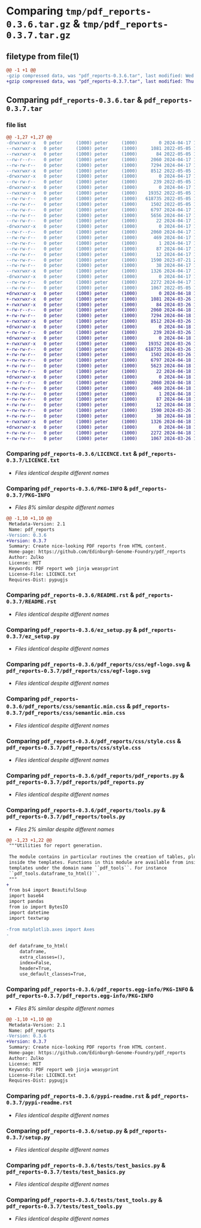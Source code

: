 # Comparing `tmp/pdf_reports-0.3.6.tar.gz` & `tmp/pdf_reports-0.3.7.tar.gz`

## filetype from file(1)

```diff
@@ -1 +1 @@
-gzip compressed data, was "pdf_reports-0.3.6.tar", last modified: Wed Apr 17 11:06:16 2024, max compression
+gzip compressed data, was "pdf_reports-0.3.7.tar", last modified: Thu Apr 18 13:46:05 2024, max compression
```

## Comparing `pdf_reports-0.3.6.tar` & `pdf_reports-0.3.7.tar`

### file list

```diff
@@ -1,27 +1,27 @@
-drwxrwxr-x   0 peter     (1000) peter     (1000)        0 2024-04-17 11:06:16.018083 pdf_reports-0.3.6/
--rwxrwxr-x   0 peter     (1000) peter     (1000)     1081 2022-05-05 10:51:32.000000 pdf_reports-0.3.6/LICENCE.txt
--rwxrwxr-x   0 peter     (1000) peter     (1000)       84 2022-05-05 10:51:32.000000 pdf_reports-0.3.6/MANIFEST.in
--rw-r--r--   0 peter     (1000) peter     (1000)     2060 2024-04-17 11:06:16.014083 pdf_reports-0.3.6/PKG-INFO
--rw-rw-r--   0 peter     (1000) peter     (1000)     7294 2024-04-17 11:05:59.000000 pdf_reports-0.3.6/README.rst
--rwxrwxr-x   0 peter     (1000) peter     (1000)     8512 2022-05-05 10:51:32.000000 pdf_reports-0.3.6/ez_setup.py
-drwxrwxr-x   0 peter     (1000) peter     (1000)        0 2024-04-17 11:06:15.994084 pdf_reports-0.3.6/pdf_reports/
--rw-rw-r--   0 peter     (1000) peter     (1000)      239 2022-05-05 10:51:32.000000 pdf_reports-0.3.6/pdf_reports/__init__.py
-drwxrwxr-x   0 peter     (1000) peter     (1000)        0 2024-04-17 11:06:16.014083 pdf_reports-0.3.6/pdf_reports/css/
--rwxrwxr-x   0 peter     (1000) peter     (1000)    19352 2022-05-05 10:51:32.000000 pdf_reports-0.3.6/pdf_reports/css/egf-logo.svg
--rw-rw-r--   0 peter     (1000) peter     (1000)   618735 2022-05-05 10:51:32.000000 pdf_reports-0.3.6/pdf_reports/css/semantic.min.css
--rw-rw-r--   0 peter     (1000) peter     (1000)     1502 2022-05-05 10:51:32.000000 pdf_reports-0.3.6/pdf_reports/css/style.css
--rw-rw-r--   0 peter     (1000) peter     (1000)     6797 2024-04-17 11:05:59.000000 pdf_reports-0.3.6/pdf_reports/pdf_reports.py
--rw-rw-r--   0 peter     (1000) peter     (1000)     5656 2024-04-17 11:05:59.000000 pdf_reports-0.3.6/pdf_reports/tools.py
--rw-rw-r--   0 peter     (1000) peter     (1000)       22 2024-04-17 11:05:59.000000 pdf_reports-0.3.6/pdf_reports/version.py
-drwxrwxr-x   0 peter     (1000) peter     (1000)        0 2024-04-17 11:06:16.014083 pdf_reports-0.3.6/pdf_reports.egg-info/
--rw-r--r--   0 peter     (1000) peter     (1000)     2060 2024-04-17 11:06:12.000000 pdf_reports-0.3.6/pdf_reports.egg-info/PKG-INFO
--rw-rw-r--   0 peter     (1000) peter     (1000)      469 2024-04-17 11:06:12.000000 pdf_reports-0.3.6/pdf_reports.egg-info/SOURCES.txt
--rw-rw-r--   0 peter     (1000) peter     (1000)        1 2024-04-17 11:06:12.000000 pdf_reports-0.3.6/pdf_reports.egg-info/dependency_links.txt
--rw-rw-r--   0 peter     (1000) peter     (1000)       87 2024-04-17 11:06:12.000000 pdf_reports-0.3.6/pdf_reports.egg-info/requires.txt
--rw-rw-r--   0 peter     (1000) peter     (1000)       12 2024-04-17 11:06:12.000000 pdf_reports-0.3.6/pdf_reports.egg-info/top_level.txt
--rw-rw-r--   0 peter     (1000) peter     (1000)     1590 2023-07-21 22:25:15.000000 pdf_reports-0.3.6/pypi-readme.rst
--rw-rw-r--   0 peter     (1000) peter     (1000)       38 2024-04-17 11:06:16.018083 pdf_reports-0.3.6/setup.cfg
--rwxrwxr-x   0 peter     (1000) peter     (1000)     1326 2024-04-17 11:05:59.000000 pdf_reports-0.3.6/setup.py
-drwxrwxr-x   0 peter     (1000) peter     (1000)        0 2024-04-17 11:06:16.014083 pdf_reports-0.3.6/tests/
--rw-rw-r--   0 peter     (1000) peter     (1000)     2272 2024-04-17 11:05:59.000000 pdf_reports-0.3.6/tests/test_basics.py
--rw-rw-r--   0 peter     (1000) peter     (1000)     1067 2022-05-05 10:51:32.000000 pdf_reports-0.3.6/tests/test_tools.py
+drwxrwxr-x   0 peter     (1000) peter     (1000)        0 2024-04-18 13:46:05.490506 pdf_reports-0.3.7/
+-rwxrwxr-x   0 peter     (1000) peter     (1000)     1081 2024-03-26 14:05:16.000000 pdf_reports-0.3.7/LICENCE.txt
+-rwxrwxr-x   0 peter     (1000) peter     (1000)       84 2024-03-26 14:05:16.000000 pdf_reports-0.3.7/MANIFEST.in
+-rw-r--r--   0 peter     (1000) peter     (1000)     2060 2024-04-18 13:46:05.490506 pdf_reports-0.3.7/PKG-INFO
+-rw-rw-r--   0 peter     (1000) peter     (1000)     7294 2024-04-18 13:45:18.000000 pdf_reports-0.3.7/README.rst
+-rwxrwxr-x   0 peter     (1000) peter     (1000)     8512 2024-03-26 14:05:16.000000 pdf_reports-0.3.7/ez_setup.py
+drwxrwxr-x   0 peter     (1000) peter     (1000)        0 2024-04-18 13:46:05.486506 pdf_reports-0.3.7/pdf_reports/
+-rw-rw-r--   0 peter     (1000) peter     (1000)      239 2024-03-26 14:05:16.000000 pdf_reports-0.3.7/pdf_reports/__init__.py
+drwxrwxr-x   0 peter     (1000) peter     (1000)        0 2024-04-18 13:46:05.486506 pdf_reports-0.3.7/pdf_reports/css/
+-rwxrwxr-x   0 peter     (1000) peter     (1000)    19352 2024-03-26 14:05:16.000000 pdf_reports-0.3.7/pdf_reports/css/egf-logo.svg
+-rw-rw-r--   0 peter     (1000) peter     (1000)   618735 2024-03-26 14:05:16.000000 pdf_reports-0.3.7/pdf_reports/css/semantic.min.css
+-rw-rw-r--   0 peter     (1000) peter     (1000)     1502 2024-03-26 14:05:16.000000 pdf_reports-0.3.7/pdf_reports/css/style.css
+-rw-rw-r--   0 peter     (1000) peter     (1000)     6797 2024-04-18 13:45:18.000000 pdf_reports-0.3.7/pdf_reports/pdf_reports.py
+-rw-rw-r--   0 peter     (1000) peter     (1000)     5623 2024-04-18 13:45:20.000000 pdf_reports-0.3.7/pdf_reports/tools.py
+-rw-rw-r--   0 peter     (1000) peter     (1000)       22 2024-04-18 13:45:20.000000 pdf_reports-0.3.7/pdf_reports/version.py
+drwxrwxr-x   0 peter     (1000) peter     (1000)        0 2024-04-18 13:46:05.486506 pdf_reports-0.3.7/pdf_reports.egg-info/
+-rw-r--r--   0 peter     (1000) peter     (1000)     2060 2024-04-18 13:46:05.000000 pdf_reports-0.3.7/pdf_reports.egg-info/PKG-INFO
+-rw-rw-r--   0 peter     (1000) peter     (1000)      469 2024-04-18 13:46:05.000000 pdf_reports-0.3.7/pdf_reports.egg-info/SOURCES.txt
+-rw-rw-r--   0 peter     (1000) peter     (1000)        1 2024-04-18 13:46:05.000000 pdf_reports-0.3.7/pdf_reports.egg-info/dependency_links.txt
+-rw-rw-r--   0 peter     (1000) peter     (1000)       87 2024-04-18 13:46:05.000000 pdf_reports-0.3.7/pdf_reports.egg-info/requires.txt
+-rw-rw-r--   0 peter     (1000) peter     (1000)       12 2024-04-18 13:46:05.000000 pdf_reports-0.3.7/pdf_reports.egg-info/top_level.txt
+-rw-rw-r--   0 peter     (1000) peter     (1000)     1590 2024-03-26 14:05:16.000000 pdf_reports-0.3.7/pypi-readme.rst
+-rw-rw-r--   0 peter     (1000) peter     (1000)       38 2024-04-18 13:46:05.490506 pdf_reports-0.3.7/setup.cfg
+-rwxrwxr-x   0 peter     (1000) peter     (1000)     1326 2024-04-18 13:45:18.000000 pdf_reports-0.3.7/setup.py
+drwxrwxr-x   0 peter     (1000) peter     (1000)        0 2024-04-18 13:46:05.486506 pdf_reports-0.3.7/tests/
+-rw-rw-r--   0 peter     (1000) peter     (1000)     2272 2024-04-18 13:45:18.000000 pdf_reports-0.3.7/tests/test_basics.py
+-rw-rw-r--   0 peter     (1000) peter     (1000)     1067 2024-03-26 14:05:16.000000 pdf_reports-0.3.7/tests/test_tools.py
```

### Comparing `pdf_reports-0.3.6/LICENCE.txt` & `pdf_reports-0.3.7/LICENCE.txt`

 * *Files identical despite different names*

### Comparing `pdf_reports-0.3.6/PKG-INFO` & `pdf_reports-0.3.7/PKG-INFO`

 * *Files 8% similar despite different names*

```diff
@@ -1,10 +1,10 @@
 Metadata-Version: 2.1
 Name: pdf_reports
-Version: 0.3.6
+Version: 0.3.7
 Summary: Create nice-looking PDF reports from HTML content.
 Home-page: https://github.com/Edinburgh-Genome-Foundry/pdf_reports
 Author: Zulko
 License: MIT
 Keywords: PDF report web jinja weasyprint
 License-File: LICENCE.txt
 Requires-Dist: pypugjs
```

### Comparing `pdf_reports-0.3.6/README.rst` & `pdf_reports-0.3.7/README.rst`

 * *Files identical despite different names*

### Comparing `pdf_reports-0.3.6/ez_setup.py` & `pdf_reports-0.3.7/ez_setup.py`

 * *Files identical despite different names*

### Comparing `pdf_reports-0.3.6/pdf_reports/css/egf-logo.svg` & `pdf_reports-0.3.7/pdf_reports/css/egf-logo.svg`

 * *Files identical despite different names*

### Comparing `pdf_reports-0.3.6/pdf_reports/css/semantic.min.css` & `pdf_reports-0.3.7/pdf_reports/css/semantic.min.css`

 * *Files identical despite different names*

### Comparing `pdf_reports-0.3.6/pdf_reports/css/style.css` & `pdf_reports-0.3.7/pdf_reports/css/style.css`

 * *Files identical despite different names*

### Comparing `pdf_reports-0.3.6/pdf_reports/pdf_reports.py` & `pdf_reports-0.3.7/pdf_reports/pdf_reports.py`

 * *Files identical despite different names*

### Comparing `pdf_reports-0.3.6/pdf_reports/tools.py` & `pdf_reports-0.3.7/pdf_reports/tools.py`

 * *Files 2% similar despite different names*

```diff
@@ -1,23 +1,22 @@
 """Utilities for report generation.
 
 The module contains in particular routines the creation of tables, plots, etc.
 inside the templates. Functions in this module are available from inside the
 templates under the domain name ``pdf_tools``. For instance
 ``pdf_tools.dataframe_to_html()``.
 """
+
 from bs4 import BeautifulSoup
 import base64
 import pandas
 from io import BytesIO
 import datetime
 import textwrap
 
-from matplotlib.axes import Axes
-
 
 def dataframe_to_html(
     dataframe,
     extra_classes=(),
     index=False,
     header=True,
     use_default_classes=True,
```

### Comparing `pdf_reports-0.3.6/pdf_reports.egg-info/PKG-INFO` & `pdf_reports-0.3.7/pdf_reports.egg-info/PKG-INFO`

 * *Files 8% similar despite different names*

```diff
@@ -1,10 +1,10 @@
 Metadata-Version: 2.1
 Name: pdf_reports
-Version: 0.3.6
+Version: 0.3.7
 Summary: Create nice-looking PDF reports from HTML content.
 Home-page: https://github.com/Edinburgh-Genome-Foundry/pdf_reports
 Author: Zulko
 License: MIT
 Keywords: PDF report web jinja weasyprint
 License-File: LICENCE.txt
 Requires-Dist: pypugjs
```

### Comparing `pdf_reports-0.3.6/pypi-readme.rst` & `pdf_reports-0.3.7/pypi-readme.rst`

 * *Files identical despite different names*

### Comparing `pdf_reports-0.3.6/setup.py` & `pdf_reports-0.3.7/setup.py`

 * *Files identical despite different names*

### Comparing `pdf_reports-0.3.6/tests/test_basics.py` & `pdf_reports-0.3.7/tests/test_basics.py`

 * *Files identical despite different names*

### Comparing `pdf_reports-0.3.6/tests/test_tools.py` & `pdf_reports-0.3.7/tests/test_tools.py`

 * *Files identical despite different names*

